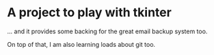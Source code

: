 A project to play with tkinter
==============================

... and it provides some backing for the great email backup system too.


On top of that, I am also learning loads about git too.

